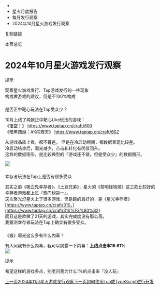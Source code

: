   * [](/)
  * 星火月度报告
  * 每月发行观察
  * 2024年10月星火游戏发行观察

复制链接

本页总览

# 2024年10月星火游戏发行观察

提示

观察星火游戏发行、Tap游戏发行的一些现象  
构成做游戏的建议，但是不100%构成

###
是否正中靶心玩法在Tap受众少？[​](/Manual/SCEMonthlyReport/PublishReport/15_2024Report_1#是否正中靶心玩法在tap受众少
"是否正中靶心玩法在Tap受众少？的直接链接")

10月上线了两款正中靶心Like玩法的游戏：  
《悟空！》 <https://www.taptap.cn/craft/600>  
《暗黑西游：AK闯西天》 <https://www.taptap.cn/craft/602>

从游戏品质上看，都不算差。 但是在冷启动期间，都数据表现比较差。  
冷启动结束后，曝光减少，点击和转化有明显回升。  
这样的数据图形，是比较典型的『游戏还不错，但是受众少』的数据图形。

![](/assets/images/1_数据-94f0e0c23a36f32b18790969509aad87.png)

###
幸存者玩法在Tap上是否有很多受众[​](/Manual/SCEMonthlyReport/PublishReport/15_2024Report_1#幸存者玩法在tap上是否有很多受众
"幸存者玩法在Tap上是否有很多受众的直接链接")

其实之前《吸血鬼幸存者》、《土豆兄弟》，星火的《黎明怪物潮》这三款比较好的幸存者游戏都上过『热门榜第一』。  
这次聚光灯星火上了很多游戏，但是跑的最好的，是《星光幸存者》
[https://www.taptap.cn/craft/310。](https://www.taptap.cn/craft/310%E3%80%82)  
而且这是款做了21天的游戏，其实完成度没有那么高。  
我猜测幸存者玩法在Tap上确实有很多受众。

###
《猴》曝光这么多有什么内幕？[​](/Manual/SCEMonthlyReport/PublishReport/15_2024Report_1#猴曝光这么多有什么内幕
"《猴》曝光这么多有什么内幕？的直接链接")

有人问我有什么内幕，我可以揭露一下内幕：**上线点击率18.61%**  
![](/assets/images/2_点击率-7f1f052a3a45aa8e56dfc99964e70bf2.png)

提示

希望这样的游戏多点，别老问我为什么1%的点击率『没人玩』

[上一页2024年11月星火游戏发行观察](/Manual/SCEMonthlyReport/PublishReport/14_2024Report_2)[下一页如何使用Lua或TypeScript进行开发](/技术文档/代码开发必读/Intro)


